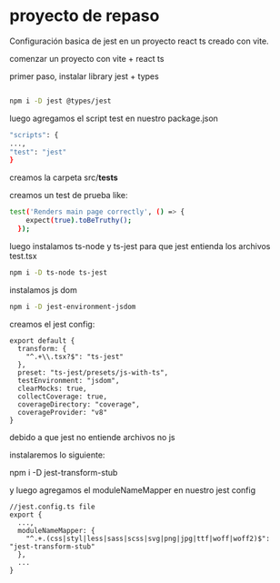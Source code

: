 # proyecto de repaso

Configuración basica de jest en un proyecto react ts creado con vite.

comenzar un proyecto con vite + react ts

primer paso, instalar library jest + types

```bash

npm i -D jest @types/jest
```

luego agregamos el script test en nuestro package.json

```bash
"scripts": {
...,
"test": "jest"
}
```

creamos la carpeta src/__tests__

creamos un test de prueba like:

```bash
test('Renders main page correctly', () => {
    expect(true).toBeTruthy();
  });
```

luego instalamos ts-node y ts-jest para que jest entienda los archivos test.tsx

```bash
npm i -D ts-node ts-jest
```

instalamos js dom

```bash
npm i -D jest-environment-jsdom
```

creamos el jest config:

```tsx
export default {
  transform: {
    "^.+\\.tsx?$": "ts-jest"
  },
  preset: "ts-jest/presets/js-with-ts",
  testEnvironment: "jsdom",
  clearMocks: true,
  collectCoverage: true,
  coverageDirectory: "coverage",
  coverageProvider: "v8"
}
```

debido a que jest no entiende archivos no js 

instalaremos lo siguiente:

npm i -D jest-transform-stub

y luego agregamos el moduleNameMapper en nuestro jest config

```tsx
//jest.config.ts file
export {
  ...,
  moduleNameMapper: {
    "^.+.(css|styl|less|sass|scss|svg|png|jpg|ttf|woff|woff2)$": "jest-transform-stub"  
  },
  ...
} 
```